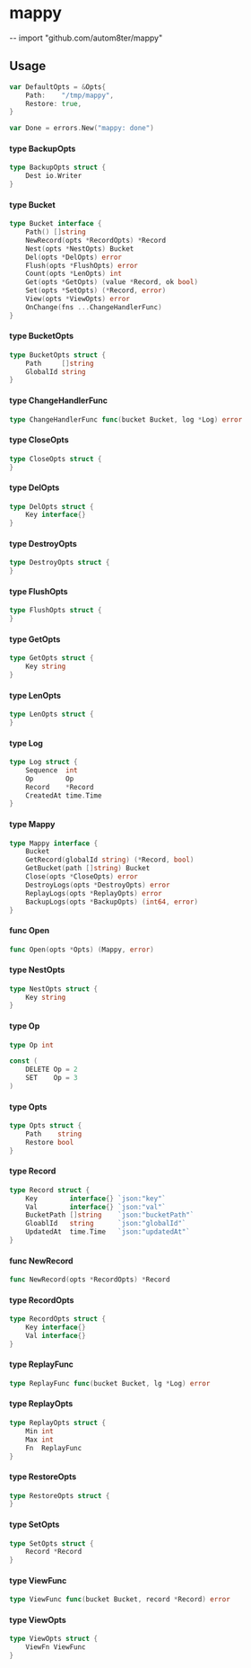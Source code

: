 # mappy
--
    import "github.com/autom8ter/mappy"


## Usage

```go
var DefaultOpts = &Opts{
	Path:    "/tmp/mappy",
	Restore: true,
}
```

```go
var Done = errors.New("mappy: done")
```

#### type BackupOpts

```go
type BackupOpts struct {
	Dest io.Writer
}
```


#### type Bucket

```go
type Bucket interface {
	Path() []string
	NewRecord(opts *RecordOpts) *Record
	Nest(opts *NestOpts) Bucket
	Del(opts *DelOpts) error
	Flush(opts *FlushOpts) error
	Count(opts *LenOpts) int
	Get(opts *GetOpts) (value *Record, ok bool)
	Set(opts *SetOpts) (*Record, error)
	View(opts *ViewOpts) error
	OnChange(fns ...ChangeHandlerFunc)
}
```


#### type BucketOpts

```go
type BucketOpts struct {
	Path     []string
	GlobalId string
}
```


#### type ChangeHandlerFunc

```go
type ChangeHandlerFunc func(bucket Bucket, log *Log) error
```


#### type CloseOpts

```go
type CloseOpts struct {
}
```


#### type DelOpts

```go
type DelOpts struct {
	Key interface{}
}
```


#### type DestroyOpts

```go
type DestroyOpts struct {
}
```


#### type FlushOpts

```go
type FlushOpts struct {
}
```


#### type GetOpts

```go
type GetOpts struct {
	Key string
}
```


#### type LenOpts

```go
type LenOpts struct {
}
```


#### type Log

```go
type Log struct {
	Sequence  int
	Op        Op
	Record    *Record
	CreatedAt time.Time
}
```


#### type Mappy

```go
type Mappy interface {
	Bucket
	GetRecord(globalId string) (*Record, bool)
	GetBucket(path []string) Bucket
	Close(opts *CloseOpts) error
	DestroyLogs(opts *DestroyOpts) error
	ReplayLogs(opts *ReplayOpts) error
	BackupLogs(opts *BackupOpts) (int64, error)
}
```


#### func  Open

```go
func Open(opts *Opts) (Mappy, error)
```

#### type NestOpts

```go
type NestOpts struct {
	Key string
}
```


#### type Op

```go
type Op int
```


```go
const (
	DELETE Op = 2
	SET    Op = 3
)
```

#### type Opts

```go
type Opts struct {
	Path    string
	Restore bool
}
```


#### type Record

```go
type Record struct {
	Key        interface{} `json:"key"`
	Val        interface{} `json:"val"`
	BucketPath []string    `json:"bucketPath"`
	GloablId   string      `json:"globalId"`
	UpdatedAt  time.Time   `json:"updatedAt"`
}
```


#### func  NewRecord

```go
func NewRecord(opts *RecordOpts) *Record
```

#### type RecordOpts

```go
type RecordOpts struct {
	Key interface{}
	Val interface{}
}
```


#### type ReplayFunc

```go
type ReplayFunc func(bucket Bucket, lg *Log) error
```


#### type ReplayOpts

```go
type ReplayOpts struct {
	Min int
	Max int
	Fn  ReplayFunc
}
```


#### type RestoreOpts

```go
type RestoreOpts struct {
}
```


#### type SetOpts

```go
type SetOpts struct {
	Record *Record
}
```


#### type ViewFunc

```go
type ViewFunc func(bucket Bucket, record *Record) error
```


#### type ViewOpts

```go
type ViewOpts struct {
	ViewFn ViewFunc
}
```
